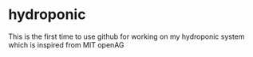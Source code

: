 # hydroponic
This is the first time to use github for working on my hydroponic system which is inspired from 
MIT openAG
